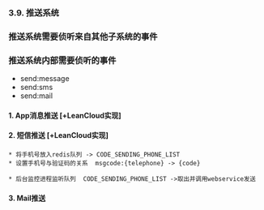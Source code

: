 ### 3.9. 推送系统

### 推送系统需要侦听来自其他子系统的事件



### 推送系统内部需要侦听的事件

* send:message
* send:sms
* send:mail

#### 1. App消息推送 [+LeanCloud实现]


#### 2. 短信推送 [+LeanCloud实现]
	* 将手机号放入redis队列 -> CODE_SENDING_PHONE_LIST
	* 设置手机号与验证码的关系  msgcode:{telephone} -> {code}

	* 后台监控进程监听队列  CODE_SENDING_PHONE_LIST ->取出并调用webservice发送

#### 3. Mail推送